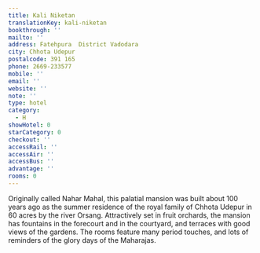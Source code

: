 ```yaml
---
title: Kali Niketan
translationKey: kali-niketan
bookthrough: ''
mailto: ''
address: Fatehpura  District Vadodara
city: Chhota Udepur
postalcode: 391 165
phone: 2669-233577
mobile: ''
email: ''
website: ''
note: ''
type: hotel
category:
  - H
showHotel: 0
starCategory: 0
checkout: ''
accessRail: ''
accessAir: ''
accessBus: ''
advantage: ''
rooms: 0
---
```

Originally called Nahar Mahal, this palatial mansion was built about 100 years ago as the summer residence of the royal family of Chhota Udepur in 60 acres by the river Orsang. Attractively set in fruit orchards, the mansion has fountains in the forecourt and in the courtyard, and terraces with good views of the gardens. The rooms feature many period touches, and lots of reminders of the glory days of the Maharajas.